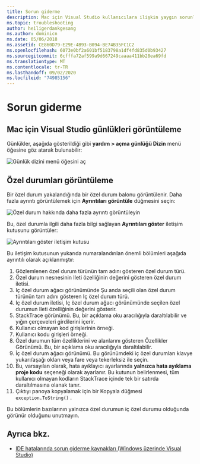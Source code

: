 ```yaml
---
title: Sorun giderme
description: Mac için Visual Studio kullanıcılara ilişkin yaygın sorunlar ve çözümler.
ms.topic: troubleshooting
author: heiligerdankgesang
ms.author: dominicn
ms.date: 05/06/2018
ms.assetid: CE860D79-E29E-4B93-B094-BE74B35FC1C2
ms.openlocfilehash: 6073e0bf2a601bf5183798a1df4fd835d0b93427
ms.sourcegitcommit: 6cfffa72af599a9d667249caaaa411bb28ea69fd
ms.translationtype: MT
ms.contentlocale: tr-TR
ms.lasthandoff: 09/02/2020
ms.locfileid: "74985156"
---
```

# <a name="troubleshooting"></a>Sorun giderme

## <a name="viewing-logs-in-visual-studio-for-mac"></a>Mac için Visual Studio günlükleri görüntüleme

Günlükler, aşağıda gösterildiği gibi **yardım > açma günlüğü Dizin** menü öğesine göz atarak bulunabilir:

![Günlük dizini menü öğesini aç](media/troubleshooting-image1.png)

## <a name="viewing-exceptions"></a>Özel durumları görüntüleme

Bir özel durum yakalandığında bir özel durum balonu görüntülenir. Daha fazla ayrıntı görüntülemek için **Ayrıntıları görüntüle** düğmesini seçin:

![Özel durum hakkında daha fazla ayrıntı görüntüleyin](media/troubleshooting-image2.png)

Bu, özel durumla ilgili daha fazla bilgi sağlayan **Ayrıntıları göster** iletişim kutusunu görüntüler:

![Ayrıntıları göster iletişim kutusu](media/troubleshooting-image3.png)

Bu iletişim kutusunun yukarıda numaralandırılan önemli bölümleri aşağıda ayrıntılı olarak açıklanmıştır:

1. Gözlemlenen özel durum türünün tam adını gösteren özel durum türü.
2. Özel durum nesnesinin Ileti özelliğinin değerini gösteren özel durum iletisi.
3. Iç özel durum ağacı görünümünde Şu anda seçili olan özel durum türünün tam adını gösteren Iç özel durum türü.
4. Iç özel durum iletisi, Iç özel durum ağacı görünümünde seçilen özel durumun Ileti özelliğinin değerini gösterir.
5. StackTrace görünümü. Bu, bir açıklama oku aracılığıyla daraltılabilir ve yığın çerçeveleri girdilerini içerir.
6. Kullanıcı olmayan kod girişlerinin örneği.
7. Kullanıcı kodu girişleri örneği.
8. Özel durumun tüm özelliklerini ve alanlarını gösteren Özellikler Görünümü. Bu, bir açıklama oku aracılığıyla daraltılabilir.
9. İç özel durum ağacı görünümü. Bu görünümdeki iç özel durumları klavye yukarı/aşağı okları veya fare veya tekerleksiz ile seçin.
10. Bu, varsayılan olarak, hata ayıklayıcı ayarlarında **yalnızca hata ayıklama proje kodu** seçeneği olarak ayarlanır. Bu kutunun belirlenmesi, tüm kullanıcı olmayan kodların StackTrace içinde tek bir satırda daraltılmasına olanak tanır.
11. Çıktıyı panoya kopyalamak için bir Kopyala düğmesi `exception.ToString()` .

Bu bölümlerin bazılarının yalnızca özel durumun iç özel durumu olduğunda görünür olduğunu unutmayın.

## <a name="see-also"></a>Ayrıca bkz.

- [IDE hatalarında sorun giderme kaynakları (Windows üzerinde Visual Studio)](/visualstudio/ide/reference/resources-for-troubleshooting-integrated-development-environment-errors)